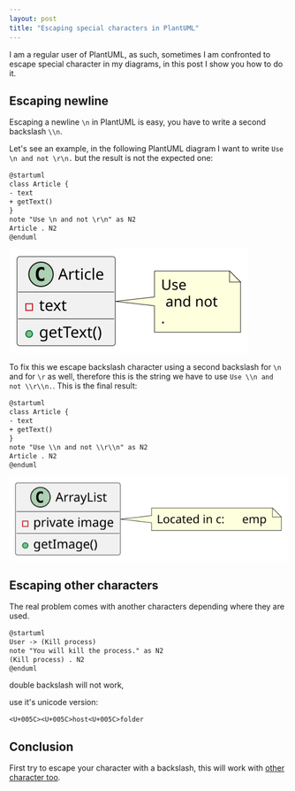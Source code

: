 ```yaml
---
layout: post
title: "Escaping special characters in PlantUML"
---
```

I am a regular user of PlantUML, as such, sometimes I am confronted to escape
special character in my diagrams, in this post I show you how to do it.

## Escaping newline

Escaping a newline `\n` in PlantUML is easy, you have to write a second
backslash `\\n`.

Let's see an example, in the following PlantUML diagram I want to
write `Use \n and not \r\n.` but the result is not the expected one:

```plantuml
@startuml
class Article {
- text
+ getText()
}
note "Use \n and not \r\n" as N2
Article . N2
@enduml
```

![Article class](/images/plantuml_temp.svg)

To fix this we escape backslash character using a second backslash for `\n` and
for `\r` as well, therefore this is the string we have to
use `Use \\n and not \\r\\n.`. This is the final result:

```plantuml
@startuml
class Article {
- text
+ getText()
}
note "Use \\n and not \\r\\n" as N2
Article . N2
@enduml
```

![Fixed Article class](/images/plantuml_temp_fixed.svg)

## Escaping other characters

The real problem comes with another characters depending where they are used.

```plantuml
@startuml
User -> (Kill process)
note "You will kill the process." as N2
(Kill process) . N2
@enduml
```

double backslash will not work,

use it's unicode version:

```
<U+005C><U+005C>host<U+005C>folder
```



## Conclusion

First try to escape your character with a
backslash, this will work
with [other character too](https://github.com/plantuml/plantuml/issues/125).
